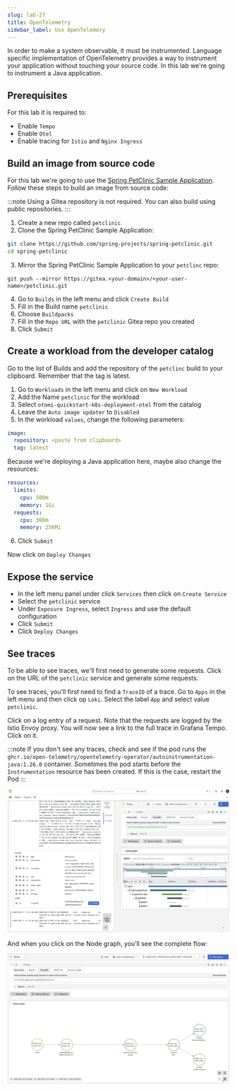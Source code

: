 ```yaml
---
slug: lab-27
title: OpenTelemetry
sidebar_label: Use OpenTelemery
---
```


In order to make a system observable, it must be instrumented. Language specific implementation of OpenTelemetry provides a way to instrument your application without touching your source code. In this lab we're going to instrument a Java application.

## Prerequisites

For this lab it is required to:

- Enable `Tempo`
- Enable `Otel`
- Enable tracing for `Istio` and `Nginx Ingress`

## Build an image from source code

For this lab we're going to use the [Spring PetClinic Sample Application](https://github.com/spring-projects/spring-petclinic). Follow these steps to build an image from source code:

:::note
Using a Gitea repository is not required. You can also build using public repositories.
:::

1. Create a new repo called `petclinic`
2. Clone the Spring PetClinic Sample Application:

```bash
git clone https://github.com/spring-projects/spring-petclinic.git
cd spring-petclinic
```

3. Mirror the Spring PetClinic Sample Application to your `petclinc` repo:

```
git push --mirror https://gitea.<your-domain>/<your-user-name>/petclinic.git
```

4. Go to `Builds` in the left menu and click `Create Build`
5. Fill in the Build name `petclinic`
6. Choose `Buildpacks`
7. Fill in the `Repo URL` with the `petclinic` Gitea repo you created
8. Click `Submit`

## Create a workload from the developer catalog

Go to the list of Builds and add the repository of the `petclinc` build to your clipboard. Remember that the tag is latest.

1. Go to `Workloads` in the left menu and click on `New Workload`
2. Add the Name `petclinic` for the workload
3. Select `otomi-quickstart-k8s-deployment-otel` from the catalog
4. Leave the `Auto image updater` to `Disabled`
5. In the workload `values`, change the following parameters:

```yaml
image:
  repository: <paste from clipboard>
  tag: latest
```

Because we're deploying a Java application here, maybe also change the resources:

```yaml
resources:
  limits:
    cpu: 500m
    memory: 1Gi
  requests:
    cpu: 300m
    memory: 256Mi
```

6. Click `Submit`

Now click on `Deploy Changes`

## Expose the service

- In the left menu panel under click `Services` then click on `Create Service`
- Select the `petclinic` service
- Under `Exposure Ingress`, select `Ingress` and use the default configuration
- Click `Submit`
- Click `Deploy Changes`

## See traces

To be able to see traces, we'll first need to generate some requests. Click on the URL of the `petclinic` service and generate some requests.

To see traces, you'll first need to find a `TraceID` of a trace. Go to `Apps` in the left menu and then click op `Loki`. Select the label `App` and select value `petclinic`.

Click on a log entry of a request. Note that the requests are logged by the Istio Envoy proxy. You will now see a link to the full trace in Grafana Tempo. Click on it.

:::note
If you don't see any traces, check and see if the pod runs the `ghcr.io/open-telemetry/opentelemetry-operator/autoinstrumentation-java:1.26.0` container. Sometimes the pod starts before the `Instrumentation` resource has been created. If this is the case, restart the Pod
:::

![Team apps](../../img/traces-loki.png)

And when you click on the Node graph, you’ll see the complete flow:

![Team apps](../../img/traces-loki-nodes.png)
